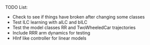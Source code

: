 TODO List:

- Check to see if things have broken after changing some classes
- Test ILC learning with aILC and bILC
- Test the model classes RR and TwoWheeledCar trajectories
- Include RRR arm dynamics for testing
- HInf like controller for linear models

